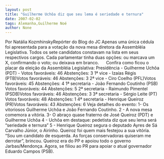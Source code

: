 ```yaml
---
layout: post
title: "Guilherme Uchôa diz que seu lema é seriedade e ternura"
date: 2007-02-02
tags: Alemanha,Guilherme Noé
author: None
---
```

Por Natália KozmhinskyRepórter do Blog do JC 
Apenas uma única cédula foi apresentada para a votação da nova mesa diretora da Assembléia Legislativa. Todos os sete candidatos constavam na lista em seus respectivos cargos. 
Cada parlamentar tinha duas opções: ou marcava um X, confirmando o voto; ou deixava em branco.&nbsp; &nbsp;&nbsp;&nbsp; Confira como ficou o placar da eleição da Assembléia Legislativa:
Presidência - Guilherme Uchôa (PDT) - Votos favoráveis: 46 Abstenções: 3
1ª vice - Izaías Régis (PTB)Votos favoráveis: 46 Abstenções: 3
2ª vice - Ciro Coelho (PFL)Votos favoráveis: 45 Abstenções: 4
1ª secretaria - João Fernando Coutinho (PSB) Votos favoráveis: 44 Abstenções: 5
2ª secretaria - Raimundo Pimentel (PSDB)Votos favoráveis: 46 Abstenções: 3
3ª secretaria - Sérgio Leite (PT) Votos favoráveis: 48 Abstenções: 1
4ª secretaria - Henrique Queiroz (PR)Votos favoráveis: 43 Abstenções: 6
Veja detalhes do evento: 
1- Os vitoriosos Guilherme Uchôa e João Fernando Coutinho.
2 - A nova mesa comemora a vitória. 
3- O abraço quase fraterno de José Queiroz (PDT)&nbsp;e Guilherme Uchôa 
4 - Uchôa em destaque: pedetista diz que seu lema será “seriedade e ternura”
5 - Henrique Queiroz segura o deputado Ayres de Sá Carvalho Júnior, o Airinho. Queiroz foi quem mais festejou a sua vitória. 
“Sou um candidato de esquerda. As forças conservadoras quiseram me derrotar”, brincou. 
Queiroz era do PP e apoiou todo o governo Jarbas/Mendonça. Agora, se filiou ao PR para apoiar o atual governador Eduardo Campos (PSB).  